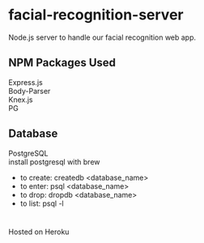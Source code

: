 # facial-recognition-server
Node.js server to handle our facial recognition web app.

## NPM Packages Used
Express.js<br>
Body-Parser<br>
Knex.js<br>
PG

## Database
PostgreSQL<br>
install postgresql with brew<br>
- to create: createdb <database_name><br>
- to enter: psql <database_name><br>
- to drop: dropdb <database_name><br>
- to list: psql -l

#
Hosted on Heroku